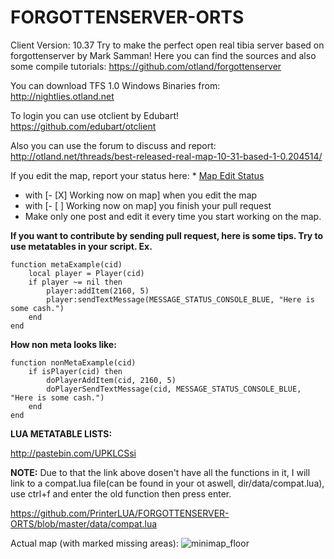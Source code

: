 FORGOTTENSERVER-ORTS
====================
Client Version: 10.37
Try to make the perfect open real tibia server based on forgottenserver by Mark Samman!
Here you can find the sources and also some compile tutorials: https://github.com/otland/forgottenserver

You can download TFS 1.0 Windows Binaries from: http://nightlies.otland.net

To login you can use otclient by Edubart!
https://github.com/edubart/otclient

Also you can use the forum to discuss and report:
http://otland.net/threads/best-released-real-map-10-31-based-1-0.204514/

If you edit the map, report your status here: * [Map Edit Status](https://github.com/PrinterLUA/FORGOTTENSERVER-ORTS/issues/447)
- with [- [X] Working now on map] when you edit the map
- with [- [ ] Working now on map] you finish your pull request
- Make only one post and edit it every time you start working on the map.

**If you want to contribute by sending pull request, here is some tips.
Try to use metatables in your script. Ex.**
```
function metaExample(cid)
	local player = Player(cid)
	if player ~= nil then
		player:addItem(2160, 5)
		player:sendTextMessage(MESSAGE_STATUS_CONSOLE_BLUE, "Here is some cash.")
	end
end
```
**How non meta looks like:**
```
function nonMetaExample(cid)
	if isPlayer(cid) then
		doPlayerAddItem(cid, 2160, 5)
		doPlayerSendTextMessage(cid, MESSAGE_STATUS_CONSOLE_BLUE, "Here is some cash.")
	end
end
```
**LUA METATABLE LISTS:**

http://pastebin.com/UPKLCSsi

**NOTE:**
Due to that the link above dosen't have all the functions in it, I will link to a compat.lua file(can be found in your ot aswell, dir/data/compat.lua), use ctrl+f and enter the old function then press enter. 

https://github.com/PrinterLUA/FORGOTTENSERVER-ORTS/blob/master/data/compat.lua

Actual map (with marked missing areas):
![minimap_floor](https://cloud.githubusercontent.com/assets/6708725/2932230/7519de00-d7ad-11e3-8cad-fe610b7912f9.png)
